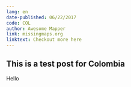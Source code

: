 ```yaml
---
lang: en
date-published: 06/22/2017
code: COL
author: Awesome Mapper
link: missingmaps.org
linktext: Checkout more here
---
```

## This is a test post for Colombia

Hello
